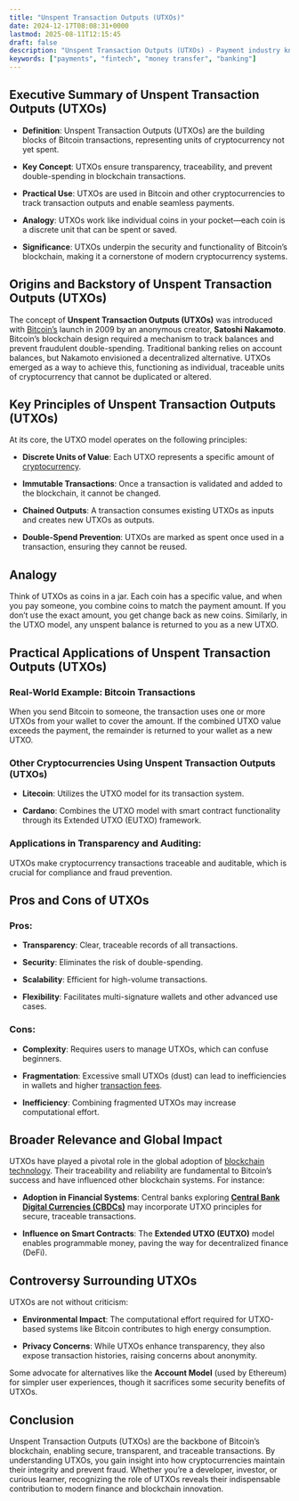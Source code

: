 ```yaml
---
title: "Unspent Transaction Outputs (UTXOs)"
date: 2024-12-17T08:08:31+0000
lastmod: 2025-08-11T12:15:45
draft: false
description: "Unspent Transaction Outputs (UTXOs) - Payment industry knowledge and insights"
keywords: ["payments", "fintech", "money transfer", "banking"]
---
```


## Executive Summary of Unspent Transaction Outputs (UTXOs)

- **Definition**: Unspent Transaction Outputs (UTXOs) are the building blocks of Bitcoin transactions, representing units of cryptocurrency not yet spent.

- **Key Concept**: UTXOs ensure transparency, traceability, and prevent double-spending in blockchain transactions.

- **Practical Use**: UTXOs are used in Bitcoin and other cryptocurrencies to track transaction outputs and enable seamless payments.

- **Analogy**: UTXOs work like individual coins in your pocket—each coin is a discrete unit that can be spent or saved.

- **Significance**: UTXOs underpin the security and functionality of Bitcoin’s blockchain, making it a cornerstone of modern cryptocurrency systems.

## Origins and Backstory of Unspent Transaction Outputs (UTXOs)

The concept of **Unspent Transaction Outputs (UTXOs)** was introduced with [Bitcoin’s](https://faisalkhanllc.xyz/resources/payments-wiki/b/bitcoin/) launch in 2009 by an anonymous creator, **Satoshi Nakamoto**. Bitcoin’s blockchain design required a mechanism to track balances and prevent fraudulent double-spending. Traditional banking relies on account balances, but Nakamoto envisioned a decentralized alternative. UTXOs emerged as a way to achieve this, functioning as individual, traceable units of cryptocurrency that cannot be duplicated or altered.

## Key Principles of Unspent Transaction Outputs (UTXOs)

At its core, the UTXO model operates on the following principles:

- **Discrete Units of Value**: Each UTXO represents a specific amount of [cryptocurrency](https://faisalkhanllc.xyz/resources/payments-wiki/c/cryptocurrency/).

- **Immutable Transactions**: Once a transaction is validated and added to the blockchain, it cannot be changed.

- **Chained Outputs**: A transaction consumes existing UTXOs as inputs and creates new UTXOs as outputs.

- **Double-Spend Prevention**: UTXOs are marked as spent once used in a transaction, ensuring they cannot be reused.

## Analogy

Think of UTXOs as coins in a jar. Each coin has a specific value, and when you pay someone, you combine coins to match the payment amount. If you don’t use the exact amount, you get change back as new coins. Similarly, in the UTXO model, any unspent balance is returned to you as a new UTXO.

## Practical Applications of Unspent Transaction Outputs (UTXOs)

### Real-World Example: Bitcoin Transactions

When you send Bitcoin to someone, the transaction uses one or more UTXOs from your wallet to cover the amount. If the combined UTXO value exceeds the payment, the remainder is returned to your wallet as a new UTXO.

### Other Cryptocurrencies Using Unspent Transaction Outputs (UTXOs)

- **Litecoin**: Utilizes the UTXO model for its transaction system.

- **Cardano**: Combines the UTXO model with smart contract functionality through its Extended UTXO (EUTXO) framework.

### Applications in Transparency and Auditing:

UTXOs make cryptocurrency transactions traceable and auditable, which is crucial for compliance and fraud prevention.

## Pros and Cons of UTXOs

### Pros:

- **Transparency**: Clear, traceable records of all transactions.

- **Security**: Eliminates the risk of double-spending.

- **Scalability**: Efficient for high-volume transactions.

- **Flexibility**: Facilitates multi-signature wallets and other advanced use cases.

### Cons:

- **Complexity**: Requires users to manage UTXOs, which can confuse beginners.

- **Fragmentation**: Excessive small UTXOs (dust) can lead to inefficiencies in wallets and higher [transaction fees](https://faisalkhanllc.xyz/resources/payments-wiki/t/transaction-fee/).

- **Inefficiency**: Combining fragmented UTXOs may increase computational effort.

## Broader Relevance and Global Impact

UTXOs have played a pivotal role in the global adoption of [blockchain technology](https://faisalkhanllc.xyz/resources/payments-wiki/b/blockchain/). Their traceability and reliability are fundamental to Bitcoin’s success and have influenced other blockchain systems. For instance:

- **Adoption in Financial Systems**: Central banks exploring **[Central Bank Digital Currencies (CBDCs)](https://faisalkhanllc.xyz/resources/payments-wiki/c/central-bank-digital-currency-cbdc/)** may incorporate UTXO principles for secure, traceable transactions.

- **Influence on Smart Contracts**: The **Extended UTXO (EUTXO)** model enables programmable money, paving the way for decentralized finance (DeFi).

## Controversy Surrounding UTXOs

UTXOs are not without criticism:

- **Environmental Impact**: The computational effort required for UTXO-based systems like Bitcoin contributes to high energy consumption.

- **Privacy Concerns**: While UTXOs enhance transparency, they also expose transaction histories, raising concerns about anonymity.

Some advocate for alternatives like the **Account Model** (used by Ethereum) for simpler user experiences, though it sacrifices some security benefits of UTXOs.

## Conclusion

Unspent Transaction Outputs (UTXOs) are the backbone of Bitcoin’s blockchain, enabling secure, transparent, and traceable transactions. By understanding UTXOs, you gain insight into how cryptocurrencies maintain their integrity and prevent fraud. Whether you’re a developer, investor, or curious learner, recognizing the role of UTXOs reveals their indispensable contribution to modern finance and blockchain innovation.